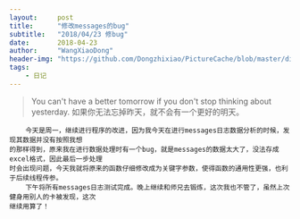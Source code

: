 ```yaml
---
layout:     post
title:      "修改messages的bug"
subtitle:   "2018/04/23 修bug"
date:       2018-04-23
author:     "WangXiaoDong"
header-img: "https://github.com/Dongzhixiao/PictureCache/blob/master/diaryPic/20180423.jpg?raw=true"
tags:
    - 日记
---
```


>You can't have a better tomorrow if you don't stop thinking about yesterday.
如果你无法忘掉昨天，就不会有一个更好的明天。

```
    今天是周一，继续进行程序的改进，因为我今天在进行messages日志数据分析的时候，发现其数据并没有按照我想
的那样得到，原来我在进行数据处理时有一个bug，就是messages的数据太大了，没法存成excel格式，因此最后一步处理
时会出现问题，今天我就将原来的函数仔细修改成为关键字参数，使得函数的通用性更强，也利于后续线程传参。
    下午将所有messages日志测试完成。晚上继续和师兄去锻炼，这次我也不管了，虽然上次健身用别人的卡被发现，这次
继续用算了！
```